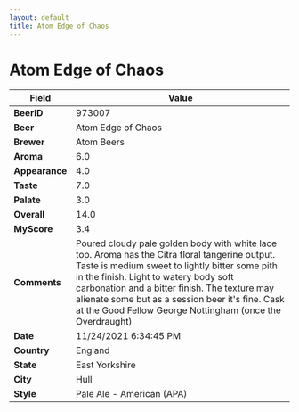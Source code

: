 ```yaml
---
layout: default
title: Atom Edge of Chaos
---
```


# Atom Edge of Chaos

| Field         | Value     |
|---------------|-----------|
| **BeerID** | 973007 |
| **Beer** | Atom Edge of Chaos |
| **Brewer** | Atom Beers |
| **Aroma** | 6.0 |
| **Appearance** | 4.0 |
| **Taste** | 7.0 |
| **Palate** | 3.0 |
| **Overall** | 14.0 |
| **MyScore** | 3.4 |
| **Comments** | Poured cloudy pale golden body with white lace top. Aroma has the Citra floral tangerine output.  Taste is medium sweet to lightly bitter some pith in the finish. Light to watery body soft carbonation and a bitter finish. The texture may alienate some but as a session beer it's fine. Cask at the Good Fellow George Nottingham (once the Overdraught)  |
| **Date** | 11/24/2021 6:34:45 PM |
| **Country** | England |
| **State** | East Yorkshire |
| **City** | Hull |
| **Style** | Pale Ale - American (APA) |
